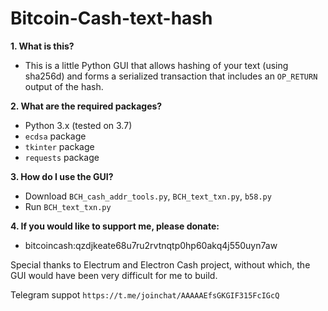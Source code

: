 # Bitcoin-Cash-text-hash

**1. What is this?**

* This is a little Python GUI that allows hashing of your text (using sha256d) and forms a serialized transaction that includes an ```OP_RETURN ``` output of the hash. 

**2. What are the required packages?**

* Python 3.x (tested on 3.7)
* ```ecdsa``` package
* ```tkinter``` package
* ```requests``` package

**3. How do I use the GUI?**
* Download ```BCH_cash_addr_tools.py```, ```BCH_text_txn.py```, ```b58.py```
* Run ```BCH_text_txn.py```

**4. If you would like to support me, please donate:**

* bitcoincash:qzdjkeate68u7ru2rvtnqtp0hp60akq4j550uyn7aw

Special thanks to Electrum and Electron Cash project, without which, the GUI would have been very difficult for me to build.

Telegram suppot ```https://t.me/joinchat/AAAAAEfsGKGIF315FcIGcQ```
